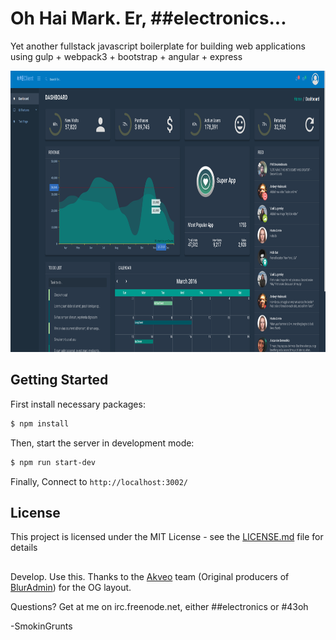# Oh Hai Mark. Er, ##electronics...

Yet another fullstack javascript boilerplate for building web applications using gulp + webpack3 + bootstrap + angular + express

<p align="center">
  <img src="./EClient Screenshot.png" alt="Dashboard Screenshot"
       width="654" height="450">
</p>

## Getting Started

First install necessary packages:

```sh
$ npm install
```

Then, start the server in development mode:

```sh
$ npm run start-dev
```

Finally, Connect to `http://localhost:3002/`

## License

This project is licensed under the MIT License - see the [LICENSE.md](LICENSE.md) file for details

##

Develop. Use this. Thanks to the [Akveo](https://www.akveo.com/) team (Original producers of [BlurAdmin](https://github.com/akveo/blur-admin)) for the OG layout.

Questions? Get at me on irc.freenode.net, either ##electronics or #43oh

-SmokinGrunts
